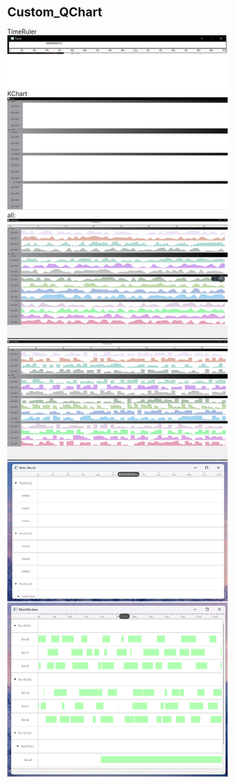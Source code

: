 # Custom_QChart
TimeRuler
![timeruler.jpg](https://github.com/suncaiyu/Custom_QChart/blob/master/Resource/timeruler.png)
KChart
![KChart](https://github.com/suncaiyu/Custom_QChart/blob/master/Resource/KChart.png)
all:
![MyChart](https://github.com/suncaiyu/Custom_QChart/blob/master/Resource/ChartWidget_1.jpg)
![MyChart](https://github.com/suncaiyu/Custom_QChart/blob/master/Resource/ChartWidget_2.jpg)
![MyChart](https://github.com/suncaiyu/Custom_QChart/blob/master/Resource/Xshot-0084.png)
![MyChart](https://github.com/suncaiyu/Custom_QChart/blob/master/Resource/Xshot-0085.png)